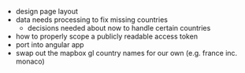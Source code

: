 - design page layout
- data needs processing to fix missing countries
    - decisions needed about now to handle certain countries
- how to properly scope a publicly readable access token
- port into angular app
- swap out the mapbox gl country names for our own (e.g. france inc. monaco)